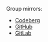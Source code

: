 Group mirrors:

- [Codeberg](https://codeberg.org/morbo-org)
- [GitHub](https://github.com/morbo-org)
- [GitLab](https://gitlab.com/morbo-org)

